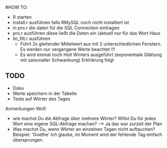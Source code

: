 #HOW TO:

  * R starten
  * install.r ausführen falls RMySQL noch nicht installiert ist
  * in pro.r die daten für die SQL Connection eintragen
  * pro.r ausführen diese ließt die Daten ein (aktuell nur für das Wort Haus
  * lin_filt.r ausführen
    * Führt 2x gleitender Mittelwert aus mit 2 unterschiedlichen Fenstern. Es werden nur vergangene Werte beachtet !!!
    * Es wird einmal noch Holt Winters ausgeführt (exponentiale Glättung mit saisonaller Schwankung) Erklrärung folgt

## TODO

 * Doku
 * Werte speichern in der Tabelle
 * Tests auf Wörter des Tages

 Anmerkungen Wolf:
 * wie machst Du die Abfrage über mehrere Wörter?
    Willst Du für jedes Wort eine eigene SQL-Abfrage machen?
    --> Ja das war zurzeit der Plan
 * Was machst Du, wenn Wörter an einzelnen Tagen nicht auftauchen?
    Beispiel: 'Goethe'
    Ich glaube, im Moment wird der fehlende Tag einfach übersprungen.
